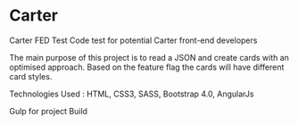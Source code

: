 # Carter

Carter FED Test
Code test for potential Carter front-end developers

The main purpose of this project is to read a JSON and create cards with an optimised approach. Based on the feature flag the cards will have different card styles.

Technologies Used :
HTML, CSS3, SASS, Bootstrap 4.0, AngularJs

Gulp for project Build
